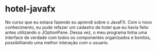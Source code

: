 # hotel-javafx

No curso que eu estava fazendo eu aprendi sobre o JavaFX. Com o novo conhecimento, eu pude refazer um cadastro de hotel que eu havia feito antes utilizando o JOptionPane. Dessa vez, o meu programa tinha uma interface de verdade com todos os componentes organizados e bonitos, possibilitando uma melhor interação com o usuario.
